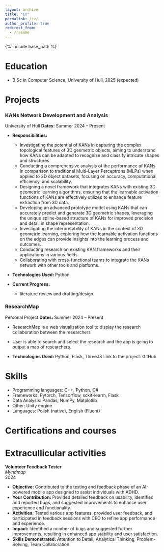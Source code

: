 ```yaml
---
layout: archive
title: "CV"
permalink: /cv/
author_profile: true
redirect_from:
  - /resume
---
```


{% include base_path %}

Education
======
* B.Sc in Computer Science, University of Hull, 2025 (expected)

Projects
======
### KANs Network Development and Analysis
University of Hull
**Dates:** Summer 2024 – Present  

- **Responsibilities:**
  - Investigating the potential of KANs in capturing the complex topological features of 3D geometric objects, aiming to understand how KANs can be adapted to recognize and classify intricate shapes and structures.
  - Conducting a comprehensive analysis of the performance of KANs in comparison to traditional Multi-Layer Perceptrons (MLPs) when applied to 3D object datasets, focusing on accuracy, computational efficiency, and scalability.
  - Designing a novel framework that integrates KANs with existing 3D geometric learning algorithms, ensuring that the learnable activation functions of KANs are effectively utilized to enhance feature extraction from 3D data.
  - Developing an advanced prototype model using KANs that can accurately predict and generate 3D geometric shapes, leveraging the unique spline-based structure of KANs for improved precision and detail in shape representation.
  - Investigating the interpretability of KANs in the context of 3D geometric learning, exploring how the learnable activation functions on the edges can provide insights into the learning process and outcomes.
  - Conducting research on existing KAN frameworks and their applications in various fields.
  - Collaborating with cross-functional teams to integrate the KANs network with other tools and platforms.

- **Technologies Used:** Python

- **Current Progress:**
  - literature review and drafting/design.

 ### ResearchMap
 Personal Project 
 **Dates:** Summer 2024 – Present  

- ResearchMap is a web visualisation tool to display the research collaboration  between the researchers
- User is able to search and select the research and the app is going to output a map of researchers.

 - **Technologies Used:** Python, Flask, ThreeJS
Link to the project: GitHub
 
Skills
======
* Programming languages: C++, Python, C#
* Frameworks: Pytorch, Tensorflow, sckit-learm, Flask
* Data Analysis: Pandas, NumPy, Matplotlib
* Other: Unity engine
* Languages: Polish (native), English (Fluent)

Certifications and courses
======
  
  
  
Extracullicular activities
======
**Volunteer Feedback Tester**  
*Myndmap*  
2024

- **Objective:** Contributed to the testing and feedback phase of an AI-powered mobile app designed to assist individuals with ADHD.
- **Your Contribution:** Provided detailed feedback on usability, identified and reported bugs, and suggested improvements to enhance user experience and functionality.
- **Activities:** Tested various app features, provided user feedback, and participated in feedback sessions with CEO to refine app performance and experience.
- **Impact:** Identified a number of bugs and suggested further improvements, resulting in enhanced app stability and user satisfaction.
- **Skills Demonstrated:** Attention to Detail, Analytical Thinking, Problem-Solving, Team Collaboration
